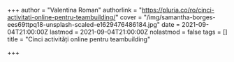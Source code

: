 +++
author = "Valentina Roman"
authorlink = "https://pluria.co/ro/cinci-activitati-online-pentru-teambuilding/"
cover = "/img/samantha-borges-ees69ttpq18-unsplash-scaled-e1629476486184.jpg"
date = 2021-09-04T21:00:00Z
lastmod = 2021-09-04T21:00:00Z
nolastmod = false
tags = []
title = "Cinci activități online pentru teambuilding"

+++
